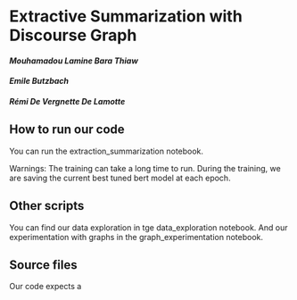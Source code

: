 # Extractive Summarization with Discourse Graph
#### *Mouhamadou Lamine Bara Thiaw*
#### *Emile Butzbach* 
#### *Rémi De Vergnette De Lamotte*

## How to run our code

You can run the extraction_summarization notebook.

Warnings: The training can take a long time to run. During the training, we are saving the current best tuned bert model at each epoch.

## Other scripts

You can find our data exploration in tge data_exploration notebook.
And our experimentation with graphs in the graph_experimentation notebook.

## Source files

Our code expects a 
